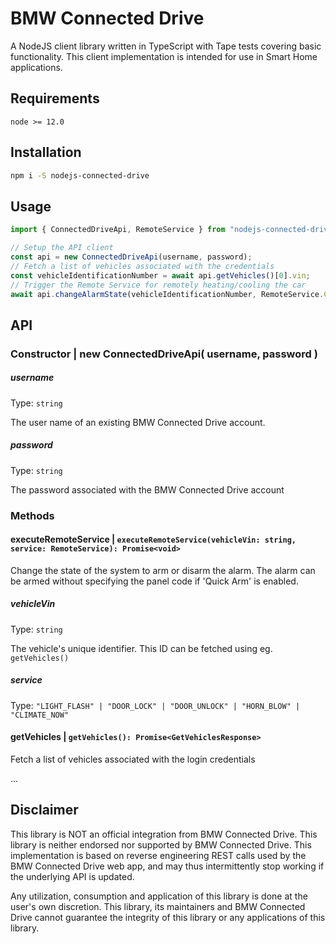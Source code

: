 # BMW Connected Drive

A NodeJS client library written in TypeScript with Tape tests covering basic functionality. This client implementation is intended for use in Smart Home applications.

## Requirements

`node >= 12.0`

## Installation

```bash
npm i -S nodejs-connected-drive
```

## Usage

```javascript
import { ConnectedDriveApi, RemoteService } from "nodejs-connected-drive";

// Setup the API client
const api = new ConnectedDriveApi(username, password);
// Fetch a list of vehicles associated with the credentials
const vehicleIdentificationNumber = await api.getVehicles()[0].vin;
// Trigger the Remote Service for remotely heating/cooling the car
await api.changeAlarmState(vehicleIdentificationNumber, RemoteService.CLIMATE_NOW);
```


## API

### Constructor | new ConnectedDriveApi( username, password )

##### username

Type: `string`

The user name of an existing BMW Connected Drive account.

##### password

Type: `string`

The password associated with the BMW Connected Drive account

### Methods

#### executeRemoteService | `executeRemoteService(vehicleVin: string, service: RemoteService): Promise<void>`
Change the state of the system to arm or disarm the alarm. The alarm can be armed without specifying the panel code if 'Quick Arm' is enabled.

##### vehicleVin
Type: `string`

The vehicle's unique identifier. This ID can be fetched using eg. `getVehicles()`

##### service
Type: `"LIGHT_FLASH" | "DOOR_LOCK" | "DOOR_UNLOCK" | "HORN_BLOW" | "CLIMATE_NOW"`


#### getVehicles | `getVehicles(): Promise<GetVehiclesResponse>`
Fetch a list of vehicles associated with the login credentials

...

## Disclaimer
This library is NOT an official integration from BMW Connected Drive. This library is neither endorsed nor supported by BMW Connected Drive. This implementation is based on reverse engineering REST calls used by the BMW Connected Drive web app, and may thus intermittently stop working if the underlying API is updated.

Any utilization, consumption and application of this library is done at the user's own discretion. This library, its maintainers and BMW Connected Drive cannot guarantee the integrity of this library or any applications of this library.